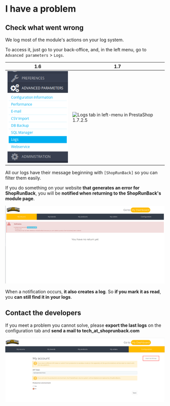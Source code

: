 # I have a problem

## Check what went wrong

We log most of the module's actions on your log system.

To access it, just go to your back-office, and, in the left menu, go to `Advanced parameters` > `Logs`.

| 1.6 | 1.7 |
|-|-|
| ![Logs tab in left-menu in PrestaShop 1.6.0.9](../../images/prestashop/ps1.6.0.9_left-menu-logs.png) | ![Logs tab in left-menu in PrestaShop 1.7.2.5](../../images/prestashop/ps1.7.2.5_left-menu-logs.png) |

All our logs have their message beginning with `[ShopRunBack]` so you can filter them easily.

If you do something on your website **that generates an error for ShopRunBack**, you will be **notified when returning to the ShopRunBack's module page**.

![Notification on ShopRunBack's page](../../images/prestashop/ps_srb_tab_notif.png)

When a notification occurs, **it also creates a log**. So **if you mark it as read**, you **can still find it in your logs**.

## Contact the developers

If you meet a problem you cannot solve, please **export the last logs** on the configuration tab and **send a mail to tech_at_shoprunback.com**

![Export logs in the ShopRunBack's configuration tab](../../images/prestashop/ps_srb-configuration-export-logs.png)
